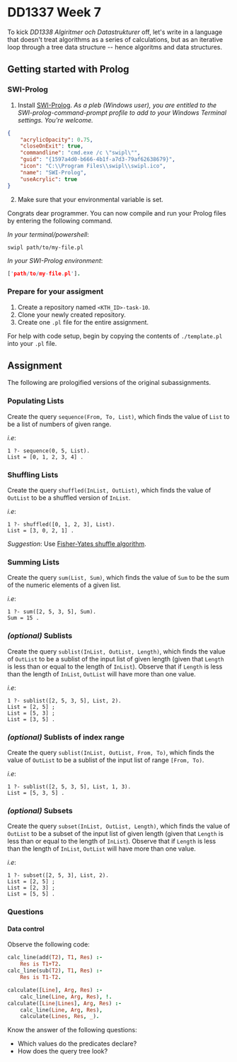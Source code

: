 # DD1337 Week 7

To kick _DD1338 Algiritmer och Datastrukturer_ off, let's write in a language that doesn't treat algorithms as a series of calculations, but as an iterative loop through a tree data structure -- hence algoritms and data structures.

## Getting started with Prolog

### SWI-Prolog

1) Install [SWI-Prolog](https://www.swi-prolog.org/). _As a pleb (Windows user), you are entitled to the SWI-prolog-command-prompt profile to add to your Windows Terminal settings. You're welcome._
```json
{
    "acrylicOpacity": 0.75,
    "closeOnExit": true,
    "commandline": "cmd.exe /c \"swipl\"",
    "guid": "{1597a4d0-b666-4b1f-a7d3-79af62638679}",
    "icon": "C:\\Program Files\\swipl\\swipl.ico",
    "name": "SWI-Prolog",
    "useAcrylic": true
}
```
2) Make sure that your environmental variable is set.

Congrats dear programmer. You can now compile and run your Prolog files by entering the following command.

_In your terminal/powershell_:
```
swipl path/to/my-file.pl
```
_In your SWI-Prolog environment_:
```prolog
['path/to/my-file.pl'].
```

### Prepare for your assigment

1) Create a repository named `<KTH_ID>-task-10`.
2) Clone your newly created repository.
3) Create one `.pl` file for the entire assignment.

For help with code setup, begin by copying the contents of `./template.pl` into your `.pl` file.

## Assignment

The following are prologified versions of the original subassignments.

### Populating Lists

Create the query `sequence(From, To, List)`, which finds the value of `List` to be a list of numbers of given range.

_i.e_:
```
1 ?- sequence(0, 5, List).
List = [0, 1, 2, 3, 4] .
```

### Shuffling Lists

Create the query `shuffled(InList, OutList)`, which finds the value of `OutList` to be a shuffled version of `InList`.

_i.e_:
```
1 ?- shuffled([0, 1, 2, 3], List).
List = [3, 0, 2, 1] .
```

_Suggestion_: Use [Fisher-Yates shuffle algorithm](https://en.wikipedia.org/wiki/Fisher%E2%80%93Yates_shuffle).

### Summing Lists

Create the query `sum(List, Sum)`, which finds the value of `Sum` to be the sum of the numeric elements of a given list.

_i.e_:
```
1 ?- sum([2, 5, 3, 5], Sum).
Sum = 15 .
```

### _(optional)_ Sublists

Create the query `sublist(InList, OutList, Length)`, which finds the value of `OutList` to be a sublist of the input list of given length (given that `Length` is less than or equal to the length of `InList`). Observe that if `Length` is less than the length of `InList`, `OutList` will have more than one value.

_i.e_:
```
1 ?- sublist([2, 5, 3, 5], List, 2).
List = [2, 5] ;
List = [5, 3] ;
List = [3, 5] .
```

### _(optional)_ Sublists of index range

Create the query `sublist(InList, OutList, From, To)`, which finds the value of `OutList` to be a sublist of the input list of range `[From, To)`. 

_i.e_:
```
1 ?- sublist([2, 5, 3, 5], List, 1, 3).
List = [5, 3, 5] .
```

### _(optional)_ Subsets

Create the query `subset(InList, OutList, Length)`, which finds the value of `OutList` to be a subset of the input list of given length (given that `Length` is less than or equal to the length of `InList`). Observe that if `Length` is less than the length of `InList`, `OutList` will have more than one value.

_i.e_:
```
1 ?- subset([2, 5, 3], List, 2).
List = [2, 5] ;
List = [2, 3] ;
List = [5, 5] .
```

### Questions

#### Data control

Observe the following code:

```prolog
calc_line(add(T2), T1, Res) :-
    Res is T1+T2.
calc_line(sub(T2), T1, Res) :-
    Res is T1-T2.

calculate([Line], Arg, Res) :- 
    calc_line(Line, Arg, Res), !.
calculate([Line|Lines], Arg, Res) :- 
    calc_line(Line, Arg, Res),
    calculate(Lines, Res, _).
```

Know the answer of the following questions:
- Which values do the predicates declare?
- How does the query tree look?